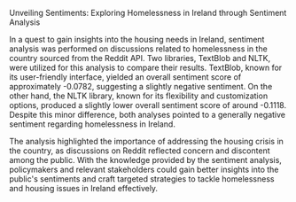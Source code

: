Unveiling Sentiments: Exploring Homelessness in Ireland through Sentiment Analysis

In a quest to gain insights into the housing needs in Ireland, sentiment analysis was performed on discussions related to homelessness in the country sourced from the Reddit API. Two libraries, TextBlob and NLTK, were utilized for this analysis to compare their results. TextBlob, known for its user-friendly interface, yielded an overall sentiment score of approximately -0.0782, suggesting a slightly negative sentiment. On the other hand, the NLTK library, known for its flexibility and customization options, produced a slightly lower overall sentiment score of around -0.1118. Despite this minor difference, both analyses pointed to a generally negative sentiment regarding homelessness in Ireland.

The analysis highlighted the importance of addressing the housing crisis in the country, as discussions on Reddit reflected concern and discontent among the public. With the knowledge provided by the sentiment analysis, policymakers and relevant stakeholders could gain better insights into the public's sentiments and craft targeted strategies to tackle homelessness and housing issues in Ireland effectively.
